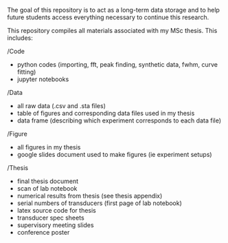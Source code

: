 The goal of this repository is to act as a long-term data storage and to help future students access everything necessary to continue this research. 

This repository compiles all materials associated with my MSc thesis. This includes:

/Code
- python codes (importing, fft, peak finding, synthetic data, fwhm, curve fitting)
- jupyter notebooks

/Data
- all raw data (.csv and .sta files)
- table of figures and corresponding data files used in my thesis
- data frame (describing which experiment corresponds to each data file)

/Figure
- all figures in my thesis
- google slides document used to make figures (ie experiment setups)

/Thesis
- final thesis document
- scan of lab notebook 
- numerical results from thesis (see thesis appendix)
- serial numbers of transducers (first page of lab notebook)
- latex source code for thesis
- transducer spec sheets
- supervisory meeting slides
- conference poster





  
